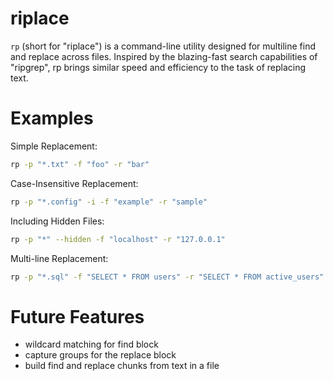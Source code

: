 # riplace

`rp` (short for "riplace") is a command-line utility designed for multiline find and replace across files. Inspired by the blazing-fast search capabilities of "ripgrep", rp brings similar speed and efficiency to the task of replacing text.

# Examples

Simple Replacement:

``` bash
rp -p "*.txt" -f "foo" -r "bar"
```

Case-Insensitive Replacement:

``` bash
rp -p "*.config" -i -f "example" -r "sample"
```

Including Hidden Files:

``` bash
rp -p "*" --hidden -f "localhost" -r "127.0.0.1"
```

Multi-line Replacement:

``` bash
rp -p "*.sql" -f "SELECT * FROM users" -r "SELECT * FROM active_users"
```

# Future Features

* wildcard matching for find block
* capture groups for the replace block
* build find and replace chunks from text in a file
